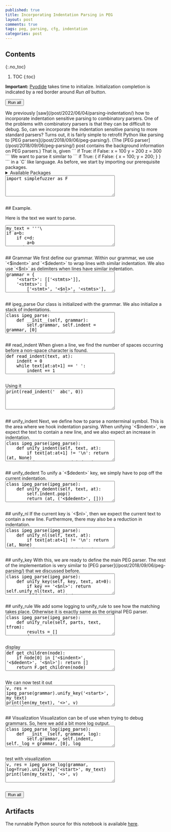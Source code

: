 ```yaml
---
published: true
title: Incorporating Indentation Parsing in PEG
layout: post
comments: true
tags: peg, parsing, cfg, indentation
categories: post
---
```


## Contents
{:.no_toc}

1. TOC
{:toc}

<script src="/resources/js/graphviz/index.min.js"></script>
<script>
// From https://github.com/hpcc-systems/hpcc-js-wasm
// Hosted for teaching.
var hpccWasm = window["@hpcc-js/wasm"];
function display_dot(dot_txt, div) {
    hpccWasm.graphviz.layout(dot_txt, "svg", "dot").then(svg => {
        div.innerHTML = svg;
    });
}
window.display_dot = display_dot
// from js import display_dot
</script>

<script src="/resources/pyodide/full/3.9/pyodide.js"></script>
<link rel="stylesheet" type="text/css" media="all" href="/resources/skulpt/css/codemirror.css">
<link rel="stylesheet" type="text/css" media="all" href="/resources/skulpt/css/solarized.css">
<link rel="stylesheet" type="text/css" media="all" href="/resources/skulpt/css/env/editor.css">

<script src="/resources/skulpt/js/codemirrorepl.js" type="text/javascript"></script>
<script src="/resources/skulpt/js/python.js" type="text/javascript"></script>
<script src="/resources/pyodide/js/env/editor.js" type="text/javascript"></script>

**Important:** [Pyodide](https://pyodide.readthedocs.io/en/latest/) takes time to initialize.
Initialization completion is indicated by a red border around *Run all* button.
<form name='python_run_form'>
<button type="button" name="python_run_all">Run all</button>
</form>
We previously [saw](/post/2022/06/04/parsing-indentation/) how to incorporate
indentation sensitive parsing to combinatory parsers. One of the problems
with combinatory parsers is that they can be difficult to debug. So, can we
incorporate the indentation sensitive parsing to more standard parsers? Turns
out, it is fairly simple to retrofit Python like parsing to
[PEG parsers](/post/2018/09/06/peg-parsing/). (The
[PEG parser](/post/2018/09/06/peg-parsing/) post contains the background
information on PEG parsers.)
That is, given
```
if True:
   if False:
      x = 100
      y = 200
z = 300
```
We want to parse it similar to
```
if True: {
   if False: {
      x = 100;
      y = 200;
   }
}
```
in a `C` like language.
As before, we start by importing our prerequisite packages.

<details>
<summary>Available Packages </summary>
<!--##### Available Packages-->

These are packages that refer either to my previous posts or to pure python
packages that I have compiled, and is available in the below locations. As
before, install them if you need to run the program directly on the machine.
To install, simply download the wheel file (`pkg.whl`) and install using
`pip install pkg.whl`.

<ol>
<li><a href="https://rahul.gopinath.org/py/simplefuzzer-0.0.1-py2.py3-none-any.whl">simplefuzzer-0.0.1-py2.py3-none-any.whl</a> from "<a href="/post/2019/05/28/simplefuzzer-01/">The simplest grammar fuzzer in the world</a>".</li>
</ol>

<div style='display:none'>
<form name='python_run_form'>
<textarea cols="40" rows="4" id='python_pre_edit' name='python_edit'>
https://rahul.gopinath.org/py/simplefuzzer-0.0.1-py2.py3-none-any.whl
</textarea>
</form>
</div>
</details>

<!--
############
import simplefuzzer as F

############
-->
<form name='python_run_form'>
<textarea cols="40" rows="4" name='python_edit'>
import simplefuzzer as F
</textarea><br />
<pre class='Output' name='python_output'></pre>
<div name='python_canvas'></div>
</form>
## Example.

Here is the text we want to parse.

<!--
############
my_text = '''\
if a=b:
    if c=d:
        a=b
    c=d
c=b
'''


############
-->
<form name='python_run_form'>
<textarea cols="40" rows="4" name='python_edit'>
my_text = &#x27;&#x27;&#x27;\
if a=b:
    if c=d:
        a=b
    c=d
c=b
&#x27;&#x27;&#x27;
</textarea><br />
<pre class='Output' name='python_output'></pre>
<div name='python_canvas'></div>
</form>
## Grammar
We first define our grammar. Within our grammar, we use `<$indent>` and
`<$dedent>` to wrap lines with similar indentation. We also use `<$nl>` as
delimiters when lines have similar indentation.

<!--
############
grammar = {
    '<start>': [['<stmts>']],
    '<stmts>': [
        ['<stmt>', '<$nl>', '<stmts>'],
        ['<stmt>', '<$nl>'],
        ['<stmt>']],
    '<stmt>': [['<assignstmt>'], ['<ifstmt>']],
    '<assignstmt>': [['<letter>', '=','<letter>']],
    '<letter>': [['a'],['b'], ['c'], ['d']],
    '<ifstmt>': [['if ', '<expr>', ':', '<block>']],
    '<expr>': [['<letter>', '=', '<letter>']],
    '<block>': [['<$indent>','<stmts>', '<$dedent>']]
}

############
-->
<form name='python_run_form'>
<textarea cols="40" rows="4" name='python_edit'>
grammar = {
    &#x27;&lt;start&gt;&#x27;: [[&#x27;&lt;stmts&gt;&#x27;]],
    &#x27;&lt;stmts&gt;&#x27;: [
        [&#x27;&lt;stmt&gt;&#x27;, &#x27;&lt;$nl&gt;&#x27;, &#x27;&lt;stmts&gt;&#x27;],
        [&#x27;&lt;stmt&gt;&#x27;, &#x27;&lt;$nl&gt;&#x27;],
        [&#x27;&lt;stmt&gt;&#x27;]],
    &#x27;&lt;stmt&gt;&#x27;: [[&#x27;&lt;assignstmt&gt;&#x27;], [&#x27;&lt;ifstmt&gt;&#x27;]],
    &#x27;&lt;assignstmt&gt;&#x27;: [[&#x27;&lt;letter&gt;&#x27;, &#x27;=&#x27;,&#x27;&lt;letter&gt;&#x27;]],
    &#x27;&lt;letter&gt;&#x27;: [[&#x27;a&#x27;],[&#x27;b&#x27;], [&#x27;c&#x27;], [&#x27;d&#x27;]],
    &#x27;&lt;ifstmt&gt;&#x27;: [[&#x27;if &#x27;, &#x27;&lt;expr&gt;&#x27;, &#x27;:&#x27;, &#x27;&lt;block&gt;&#x27;]],
    &#x27;&lt;expr&gt;&#x27;: [[&#x27;&lt;letter&gt;&#x27;, &#x27;=&#x27;, &#x27;&lt;letter&gt;&#x27;]],
    &#x27;&lt;block&gt;&#x27;: [[&#x27;&lt;$indent&gt;&#x27;,&#x27;&lt;stmts&gt;&#x27;, &#x27;&lt;$dedent&gt;&#x27;]]
}
</textarea><br />
<pre class='Output' name='python_output'></pre>
<div name='python_canvas'></div>
</form>
## ipeg_parse
Our class is initialized with the grammar. We also initialize a stack of
indentations.

<!--
############
class ipeg_parse:
    def __init__(self, grammar):
        self.grammar, self.indent = grammar, [0]

############
-->
<form name='python_run_form'>
<textarea cols="40" rows="4" name='python_edit'>
class ipeg_parse:
    def __init__(self, grammar):
        self.grammar, self.indent = grammar, [0]
</textarea><br />
<pre class='Output' name='python_output'></pre>
<div name='python_canvas'></div>
</form>
## read_indent
When given a line, we find the number of spaces occurring before a non-space
character is found.

<!--
############
def read_indent(text, at):
    indent = 0
    while text[at:at+1] == ' ':
        indent += 1
        at += 1
    return indent, at

############
-->
<form name='python_run_form'>
<textarea cols="40" rows="4" name='python_edit'>
def read_indent(text, at):
    indent = 0
    while text[at:at+1] == &#x27; &#x27;:
        indent += 1
        at += 1
    return indent, at
</textarea><br />
<pre class='Output' name='python_output'></pre>
<div name='python_canvas'></div>
</form>
Using it

<!--
############
print(read_indent('  abc', 0))

############
-->
<form name='python_run_form'>
<textarea cols="40" rows="4" name='python_edit'>
print(read_indent(&#x27;  abc&#x27;, 0))
</textarea><br />
<pre class='Output' name='python_output'></pre>
<div name='python_canvas'></div>
</form>
## unify_indent
Next, we define how to parse a nonterminal symbol. This is the area
where we hook indentation parsing. When unifying `<$indent>`,
we expect the text to contain a new line,
and we also expect an increase in indentation.

<!--
############
class ipeg_parse(ipeg_parse):
    def unify_indent(self, text, at):
        if text[at:at+1] != '\n': return (at, None)
        indent, at_ = read_indent(text, at+1)
        if indent <= self.indent[-1]: return (at, None)
        self.indent.append(indent)
        return (at_, ('<$indent>', []))

############
-->
<form name='python_run_form'>
<textarea cols="40" rows="4" name='python_edit'>
class ipeg_parse(ipeg_parse):
    def unify_indent(self, text, at):
        if text[at:at+1] != &#x27;\n&#x27;: return (at, None)
        indent, at_ = read_indent(text, at+1)
        if indent &lt;= self.indent[-1]: return (at, None)
        self.indent.append(indent)
        return (at_, (&#x27;&lt;$indent&gt;&#x27;, []))
</textarea><br />
<pre class='Output' name='python_output'></pre>
<div name='python_canvas'></div>
</form>
## unify_dedent
To unify a `<$dedent>` key, we simply have to pop off the current
indentation.

<!--
############
class ipeg_parse(ipeg_parse):
    def unify_dedent(self, text, at):
        self.indent.pop()
        return (at, ('<$dedent>', []))
############
-->
<form name='python_run_form'>
<textarea cols="40" rows="4" name='python_edit'>
class ipeg_parse(ipeg_parse):
    def unify_dedent(self, text, at):
        self.indent.pop()
        return (at, (&#x27;&lt;$dedent&gt;&#x27;, []))
</textarea><br />
<pre class='Output' name='python_output'></pre>
<div name='python_canvas'></div>
</form>
## unify_nl
If the current key is `<$nl>`, then we
expect the current text to contain a new line. Furthermore, there may also be
a reduction in indentation.

<!--
############
class ipeg_parse(ipeg_parse):
    def unify_nl(self, text, at):
        if text[at:at+1] != '\n': return (at, None)
        indent, at_ = read_indent(text, at+1)
        assert indent <= self.indent[-1]
        return (at_, ('<$nl>', []))

############
-->
<form name='python_run_form'>
<textarea cols="40" rows="4" name='python_edit'>
class ipeg_parse(ipeg_parse):
    def unify_nl(self, text, at):
        if text[at:at+1] != &#x27;\n&#x27;: return (at, None)
        indent, at_ = read_indent(text, at+1)
        assert indent &lt;= self.indent[-1]
        return (at_, (&#x27;&lt;$nl&gt;&#x27;, []))
</textarea><br />
<pre class='Output' name='python_output'></pre>
<div name='python_canvas'></div>
</form>
## unify_key
With this, we are ready to define the main PEG parser.
The rest of the implementation is very similar to
[PEG parser](/post/2018/09/06/peg-parsing/) that we discussed before.

<!--
############
class ipeg_parse(ipeg_parse):
    def unify_key(self, key, text, at=0):
        if key == '<$nl>': return self.unify_nl(text, at)
        elif key == '<$indent>': return self.unify_indent(text, at)
        elif key == '<$dedent>': return self.unify_dedent(text, at)
        if key not in self.grammar:
            return (at + len(key), (key, [])) if text[at:].startswith(key) else (at, None)
        rules = self.grammar[key]
        for rule in rules:
            l, res = self.unify_rule(rule, text, at)
            if res is not None: return l, (key, res)
        return (0, None)

############
-->
<form name='python_run_form'>
<textarea cols="40" rows="4" name='python_edit'>
class ipeg_parse(ipeg_parse):
    def unify_key(self, key, text, at=0):
        if key == &#x27;&lt;$nl&gt;&#x27;: return self.unify_nl(text, at)
        elif key == &#x27;&lt;$indent&gt;&#x27;: return self.unify_indent(text, at)
        elif key == &#x27;&lt;$dedent&gt;&#x27;: return self.unify_dedent(text, at)
        if key not in self.grammar:
            return (at + len(key), (key, [])) if text[at:].startswith(key) else (at, None)
        rules = self.grammar[key]
        for rule in rules:
            l, res = self.unify_rule(rule, text, at)
            if res is not None: return l, (key, res)
        return (0, None)
</textarea><br />
<pre class='Output' name='python_output'></pre>
<div name='python_canvas'></div>
</form>
## unify_rule
We add some logging to unify_rule to see how the matching takes place.
Otherwise it is exactly same as the original PEG parser.

<!--
############
class ipeg_parse(ipeg_parse):
    def unify_rule(self, parts, text, tfrom):
        results = []
        for part in parts:
            tfrom, res = self.unify_key(part, text, tfrom)
            if res is None: return tfrom, None
            results.append(res)
        return tfrom, results

############
-->
<form name='python_run_form'>
<textarea cols="40" rows="4" name='python_edit'>
class ipeg_parse(ipeg_parse):
    def unify_rule(self, parts, text, tfrom):
        results = []
        for part in parts:
            tfrom, res = self.unify_key(part, text, tfrom)
            if res is None: return tfrom, None
            results.append(res)
        return tfrom, results
</textarea><br />
<pre class='Output' name='python_output'></pre>
<div name='python_canvas'></div>
</form>
display

<!--
############
def get_children(node):
    if node[0] in ['<$indent>', '<$dedent>', '<$nl>']: return []
    return F.get_children(node)

############
-->
<form name='python_run_form'>
<textarea cols="40" rows="4" name='python_edit'>
def get_children(node):
    if node[0] in [&#x27;&lt;$indent&gt;&#x27;, &#x27;&lt;$dedent&gt;&#x27;, &#x27;&lt;$nl&gt;&#x27;]: return []
    return F.get_children(node)
</textarea><br />
<pre class='Output' name='python_output'></pre>
<div name='python_canvas'></div>
</form>
We can now test it out

<!--
############
v, res = ipeg_parse(grammar).unify_key('<start>', my_text)
print(len(my_text), '<>', v)
F.display_tree(res, get_children=get_children)

############
-->
<form name='python_run_form'>
<textarea cols="40" rows="4" name='python_edit'>
v, res = ipeg_parse(grammar).unify_key(&#x27;&lt;start&gt;&#x27;, my_text)
print(len(my_text), &#x27;&lt;&gt;&#x27;, v)
F.display_tree(res, get_children=get_children)
</textarea><br />
<pre class='Output' name='python_output'></pre>
<div name='python_canvas'></div>
</form>
## Visualization
Visualization can be of use when trying to debug grammars. So, here we add a
bit more log output.

<!--
############
class ipeg_parse_log(ipeg_parse):
    def __init__(self, grammar, log):
        self.grammar, self.indent, self._log = grammar, [0], log

    def unify_rule(self, parts, text, tfrom, _indent):
        results = []
        for part in parts:
            if self._log:
                print(' '*_indent, part, '=>', repr(text[tfrom:]))
            tfrom_, res = self.unify_key(part, text, tfrom, _indent+1)
            if self._log:
                print(' '*_indent, part, '=>', repr(text[tfrom:tfrom_]), "|",
                        repr(text[tfrom:]), res is not None)
            tfrom = tfrom_
            if res is None: return tfrom, None
            results.append(res)
        return tfrom, results

    def unify_key(self, key, text, at=0, _indent=0):
        if key == '<$nl>': return self.unify_nl(text, at)
        elif key == '<$indent>': return self.unify_indent(text, at)
        elif key == '<$dedent>': return self.unify_dedent(text, at)
        if key not in self.grammar:
            return (at + len(key), (key, [])) if text[at:].startswith(key) else (at, None)
        rules = self.grammar[key]
        for rule in rules:
            l, res = self.unify_rule(rule, text, at, _indent)
            if res is not None: return l, (key, res)
        return (0, None)

############
-->
<form name='python_run_form'>
<textarea cols="40" rows="4" name='python_edit'>
class ipeg_parse_log(ipeg_parse):
    def __init__(self, grammar, log):
        self.grammar, self.indent, self._log = grammar, [0], log

    def unify_rule(self, parts, text, tfrom, _indent):
        results = []
        for part in parts:
            if self._log:
                print(&#x27; &#x27;*_indent, part, &#x27;=&gt;&#x27;, repr(text[tfrom:]))
            tfrom_, res = self.unify_key(part, text, tfrom, _indent+1)
            if self._log:
                print(&#x27; &#x27;*_indent, part, &#x27;=&gt;&#x27;, repr(text[tfrom:tfrom_]), &quot;|&quot;,
                        repr(text[tfrom:]), res is not None)
            tfrom = tfrom_
            if res is None: return tfrom, None
            results.append(res)
        return tfrom, results

    def unify_key(self, key, text, at=0, _indent=0):
        if key == &#x27;&lt;$nl&gt;&#x27;: return self.unify_nl(text, at)
        elif key == &#x27;&lt;$indent&gt;&#x27;: return self.unify_indent(text, at)
        elif key == &#x27;&lt;$dedent&gt;&#x27;: return self.unify_dedent(text, at)
        if key not in self.grammar:
            return (at + len(key), (key, [])) if text[at:].startswith(key) else (at, None)
        rules = self.grammar[key]
        for rule in rules:
            l, res = self.unify_rule(rule, text, at, _indent)
            if res is not None: return l, (key, res)
        return (0, None)
</textarea><br />
<pre class='Output' name='python_output'></pre>
<div name='python_canvas'></div>
</form>
test with visualization

<!--
############
v, res = ipeg_parse_log(grammar, log=True).unify_key('<start>', my_text)
print(len(my_text), '<>', v)

############
-->
<form name='python_run_form'>
<textarea cols="40" rows="4" name='python_edit'>
v, res = ipeg_parse_log(grammar, log=True).unify_key(&#x27;&lt;start&gt;&#x27;, my_text)
print(len(my_text), &#x27;&lt;&gt;&#x27;, v)
</textarea><br />
<pre class='Output' name='python_output'></pre>
<div name='python_canvas'></div>
</form>

<form name='python_run_form'>
<button type="button" name="python_run_all">Run all</button>
</form>

## Artifacts

The runnable Python source for this notebook is available [here](https://github.com/rahulgopinath/rahulgopinath.github.io/blob/master/notebooks/2022-06-05-peg-parsing-indentation.py).


